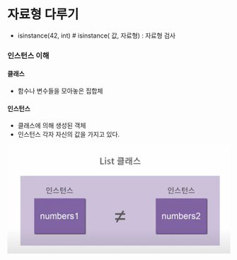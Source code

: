 # 자료형 다루기

- isinstance(42, int)       # isinstance( 값, 자료형) : 자료형 검사

### 인스턴스 이해
#### 클래스
- 함수나 변수들을 모아놓은 집합체

#### 인스턴스
- 클래스에 의해 생성된 객체
- 인스턴스 각자 자신의 값을 가지고 있다.

![alt text](image-4.png)
